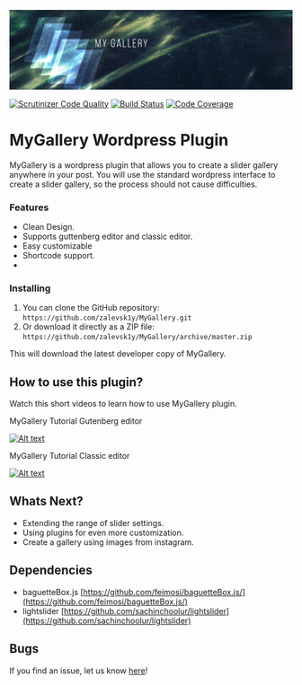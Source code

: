 !['Alt text'](banner_header_2.0.png)

[![Scrutinizer Code Quality](https://scrutinizer-ci.com/g/zalevsk1y/MyGallery/badges/quality-score.png?b=master)](https://scrutinizer-ci.com/g/zalevsk1y/MyGallery/?branch=master)  [![Build Status](https://scrutinizer-ci.com/g/zalevsk1y/MyGallery/badges/build.png?b=master)](https://scrutinizer-ci.com/g/zalevsk1y/MyGallery/build-status/master)  [![Code Coverage](https://scrutinizer-ci.com/g/zalevsk1y/MyGallery/badges/coverage.png?b=master)](https://scrutinizer-ci.com/g/zalevsk1y/MyGallery/?branch=master)

# MyGallery Wordpress Plugin

MyGallery is a wordpress plugin that allows you to create a slider gallery anywhere in your post. You will use the standard wordpress interface to create a slider gallery, so the process should not cause difficulties.


### Features

*   Clean Design.
*   Supports guttenberg editor and classic editor.
*   Easy customizable
*   Shortcode support.
*   

### Installing


1. You can clone the GitHub repository: `https://github.com/zalevsk1y/MyGallery.git`
2. Or download it directly as a ZIP file: `https://github.com/zalevsk1y/MyGallery/archive/master.zip`

This will download the latest developer copy of MyGallery.

## How to use this plugin?

Watch this short videos to learn how to use MyGallery plugin. 



MyGallery Tutorial Gutenberg editor


[![Alt text](http://img.youtube.com/vi/rW9SgwwJW6c/0.jpg)](https://www.youtube.com/watch?v=rW9SgwwJW6c) 



MyGallery Tutorial Classic editor


[![Alt text](http://img.youtube.com/vi/CwkWybGo-nI/0.jpg)](https://www.youtube.com/watch?v=CwkWybGo-nI) 

## Whats Next?

* Extending the range of slider settings.
* Using plugins for even more customization.
* Create a gallery using images from instagram.

## Dependencies

* baguetteBox.js [https://github.com/feimosi/baguetteBox.js/](https://github.com/feimosi/baguetteBox.js/)
* lightslider [https://github.com/sachinchoolur/lightslider](https://github.com/sachinchoolur/lightslider)

## Bugs ##

If you find an issue, let us know [here](https://github.com/zalevsk1y/MyGallery/issues?state=open)!
